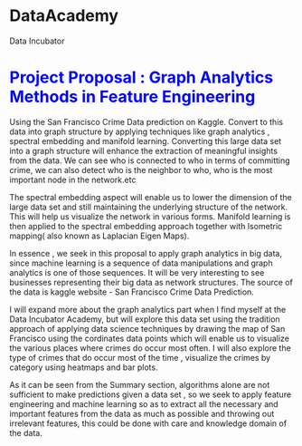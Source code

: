 # DataAcademy
Data Incubator

<h1 style="color:blue;"> Project Proposal : Graph Analytics Methods in Feature Engineering</h1>

Using the San Francisco Crime Data prediction on Kaggle. Convert to this data into graph structure by applying techniques like graph analytics , spectral embedding and manifold learning. Converting this large data set into a graph structure will enhance the extraction of meaningful insights from the data. 
We can see who is connected to who in terms of committing crime, we can also detect who is the neighbor to who, who is the most important node in the network.etc

The spectral embedding aspect will enable us to lower the dimension of the large data set and still maintaining the underlying structure of the network. This will help us visualize the network in various forms. Manifold learning is then applied to the spectral embedding approach together with Isometric mapping( also known as Laplacian Eigen Maps).

In essence , we seek in this proposal to apply graph analytics in big data, since machine learning is a sequence of data manipulations and graph analytics is one of those sequences. It will be very interesting to see businesses representing their big data as network structures. The source of the data is kaggle website - San Francisco Crime Data Prediction.

I will expand more about the graph analytics part when I find myself at the Data Incubator Academy, but will explore this data set using the tradition approach of applying data science techniques by drawing the map of San Francisco using the cordinates data points which will enable us to visualize the various places where crimes do occur most often. I will also explore the type of crimes that do occur most of the time , visualize the crimes by category using heatmaps and bar plots.

As it can be seen from the Summary section, algorithms alone are not sufficient to make predictions given a data set , so we seek to apply feature engineering and machine learning so as to extract all the necessary and important features from the data as much as possible and throwing out irrelevant features, this could be done with care and knowledge domain of the data.

